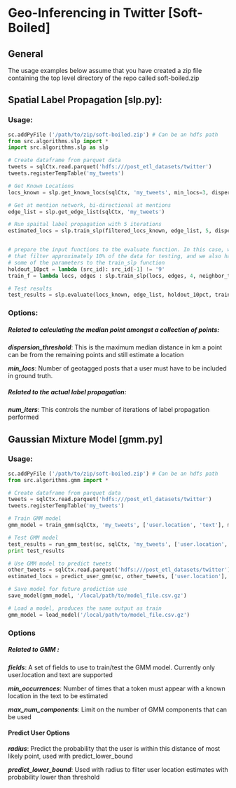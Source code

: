# Geo-Inferencing in Twitter [Soft-Boiled] 

## General
The usage examples below assume that you have created a zip file containing the top level directory of the repo called soft-boiled.zip

## Spatial Label Propagation [slp.py]:

### Usage:
```python
sc.addPyFile ('/path/to/zip/soft-boiled.zip') # Can be an hdfs path
from src.algorithms.slp import *
import src.algorithms.slp as slp

# Create dataframe from parquet data
tweets = sqlCtx.read.parquet('hdfs:///post_etl_datasets/twitter')
tweets.registerTempTable('my_tweets')

# Get Known Locations
locs_known = slp.get_known_locs(sqlCtx, 'my_tweets', min_locs=3, dispersion_threshold=50, num_partitions=30)

# Get at mention network, bi-directional at mentions
edge_list = slp.get_edge_list(sqlCtx, 'my_tweets')

# Run spaital label propagation with 5 iterations
estimated_locs = slp.train_slp(filtered_locs_known, edge_list, 5, dispersion_threshold=100)


# prepare the input functions to the evaluate function. In this case, we create a holdout function
# that filter approximately 10% of the data for testing, and we also have a closure that prepopulates
# some of the parameters to the train_slp function
holdout_10pct = lambda (src_id): src_id[-1] != '9'
train_f = lambda locs, edges : slp.train_slp(locs, edges, 4, neighbor_threshold=4, dispersion_threshold=150) 

# Test results
test_results = slp.evaluate(locs_known, edge_list, holdout_10pct, train_f)

```

### Options:
##### Related to calculating the median point amongst a collection of points:
***dispersion_threshold***: This is the maximum median distance in km a point can be from the remaining points and still estimate a location

***min_locs***:  Number of geotagged posts that a user must have to be included in ground truth. 


##### Related to the actual label propagation:
***num_iters***: This controls the number of iterations of label propagation performed


## Gaussian Mixture Model [gmm.py]
### Usage:
```python
sc.addPyFile ('/path/to/zip/soft-boiled.zip') # Can be an hdfs path
from src.algorithms.gmm import *

# Create dataframe from parquet data
tweets = sqlCtx.read.parquet('hdfs:///post_etl_datasets/twitter')
tweets.registerTempTable('my_tweets')

# Train GMM model
gmm_model = train_gmm(sqlCtx, 'my_tweets', ['user.location', 'text'], min_occurrences=10, max_num_components=12)

# Test GMM model
test_results = run_gmm_test(sc, sqlCtx, 'my_tweets', ['user.location', 'text'], gmm_model)
print test_results

# Use GMM model to predict tweets
other_tweets = sqlCtx.read.parquet('hdfs:///post_etl_datasets/twitter')
estimated_locs = predict_user_gmm(sc, other_tweets, ['user.location'], gmm_model, radius=100, predict_lower_bound=0.2)

# Save model for future prediction use
save_model(gmm_model, '/local/path/to/model_file.csv.gz')

# Load a model, produces the same output as train
gmm_model = load_model('/local/path/to/model_file.csv.gz')
```
### Options
##### Related to GMM :
***fields***: A set of fields to use to train/test the GMM model. Currently only user.location and text are supported

***min_occurrences***: Number of times that a token must appear with a known location in the text to be estimated

***max_num_components***: Limit on the number of GMM components that can be used

#### Predict User Options

***radius***: Predict the probability that the user is within this distance of most likely point, used with predict_lower_bound

***predict_lower_bound***: Used with radius to filter user location estimates with probability lower than threshold
